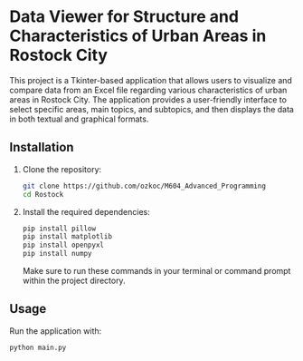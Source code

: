 # Data Viewer for Structure and Characteristics of Urban Areas in Rostock City

This project is a Tkinter-based application that allows users to visualize and compare data from an Excel file regarding various characteristics of urban areas in Rostock City. The application provides a user-friendly interface to select specific areas, main topics, and subtopics, and then displays the data in both textual and graphical formats.

## Installation

1. Clone the repository:
    ```bash
    git clone https://github.com/ozkoc/M604_Advanced_Programming
    cd Rostock
    ```

2. Install the required dependencies:
    ```bash
    pip install pillow
    pip install matplotlib
    pip install openpyxl
    pip install numpy
    ```

    Make sure to run these commands in your terminal or command prompt within the project directory.

## Usage

Run the application with:
```bash
python main.py
